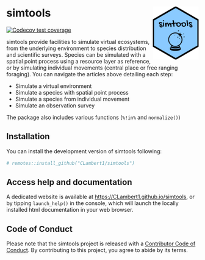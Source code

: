 
<!-- README.md is generated from README.Rmd. Please edit that file -->

# simtools <img src="man/figures/logo.png" align="right" height="139" />

<!-- badges: start -->

[![Codecov test
coverage](https://codecov.io/gh/CLambert1/simtools/branch/main/graph/badge.svg)](https://app.codecov.io/gh/CLambert1/simtools?branch=main)
<!-- badges: end -->

simtools provide facilities to simulate virtual ecosystems, from the
underlying environment to species distribution and scientific surveys.
Species can be simulated with a spatial point process using a resource
layer as reference, or by simulating individual movements (central place
or free ranging foraging). You can navigate the articles above detailing
each step:

- Simulate a virtual environment
- Simulate a species with spatial point process
- Simulate a species from individual movement
- Simulate an observation survey

The package also includes various functions (`%!in%` and `normalize()`)

## Installation

You can install the development version of simtools following:

``` r
# remotes::install_github("CLambert1/simtools")
```

## Access help and documentation

A dedicated website is available at
<https://CLambert1.github.io/simtools>, or by tipping `launch_help()` in
the console, which will launch the locally installed html documentation
in your web browser.

## Code of Conduct

Please note that the simtools project is released with a [Contributor
Code of
Conduct](https://contributor-covenant.org/version/2/1/CODE_OF_CONDUCT.html).
By contributing to this project, you agree to abide by its terms.
